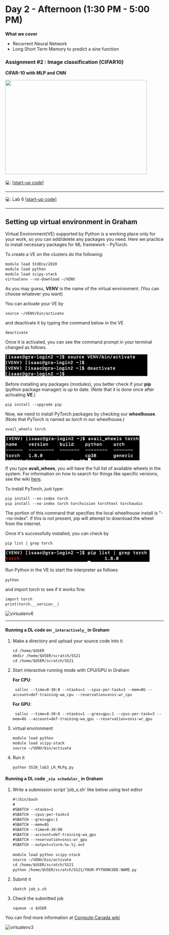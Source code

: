 # Day 2 - Afternoon (1:30 PM - 5:00 PM)

**What we cover**
* Recurrent Neural Network
* Long Short Term Memory to predict a sine function

### Assignment #2 : Image classification (CIFAR10) ###

__CIFAR-10 with MLP and CNN__

<img src="https://github.com/isaacyeSN/SS2021/blob/main/Day2PM/cifar-10.png" width="450" height="300"/>

:computer:: [[start-up code]](https://github.com/isaacyeSN/SS2021/blob/main/Day2PM/SS21_assgn2.ipynb)


---

:computer:: Lab 6 [[start-up code]](https://github.com/isaacyeSN/SS2021/blob/main/Day2PM/SS21_lab6.ipynb)


---

## Setting up virtual environment in Graham

Virtual Environment(VE) supported by Python is a working place only for your work, so you can add/delete any packages you need. Here we practice to install necessary packages for ML framework - PyTorch. 

To create a VE on the clusters do the following:
```
module load StdEnv/2020
module load python
module load scipy-stack
virtualenv --no-download ~/VENV
```
As you may guess, **VENV** is the name of the virtual environment. (You can choose whatever you want)

You can activate your VE by

```
source ~/VENV/bin/activate
```
and deactivate it by typing the command below in the VE

```
deactivate
```

Once it is activated, you can see the command prompt in your terminal changed as follows.

![virtualenv3](https://github.com/isaacye/SS2021/blob/main/Day1AM/ve3.png)

Before installing any packages (modules), you better check if your **pip** (python package manager) is up to date. (Note that it is done once after activating **VE**.)

```
pip install --upgrade pip
```

Now, we need to install PyTorch packages by checking our **wheelhouse**.  
(Note that PyTorch is named as *torch* in our wheelhouse.)

```
avail_wheels torch
```

![virtualenv4](https://github.com/isaacye/SS2021/blob/main/Day1AM/ve4.png)

If you type __avail_whees__, you will have the full list of available wheels in the system. For information on how to search for things like specific versions, see the wiki [here](https://docs.computecanada.ca/wiki/Python#Available_wheels).

To install PyTorch, just type:

```
pip install --no-index torch
pip install --no-index torch torchvision torchtext torchaudio
```

The portion of this command that specifies the local wheelhouse install is "--no-index". If this is not present, pip will attempt to download the wheel from the internet. 

Once it's successfully installed, you can check by 

```
pip list | grep torch
```


![virtualenv5](https://github.com/isaacye/SS2021/blob/main/Day1AM/ve5.png)

Run Python in the VE to start the interpreter as follows

```python```

and import torch to see if it works fine:

```
import torch
print(torch.__version__)
```

![virtualenv6](https://github.com/isaacye/SS2021/blob/main/Day1AM/ve6.png)

---

#### Running a DL code on `_interactively_` in Graham ####

1. Make a directory and upload your source code into it.

    ```
   cd /home/$USER
   mkdir /home/$USER/scratch/SS21
   cd /home/$USER/scratch/SS21
   ```
   

2. Start interactive running mode with CPU/GPU in Graham 
   
   **For CPU**:
   
   ```
    salloc --time=0-30:0 --ntasks=1 --cpus-per-task=3 --mem=8G --account=def-training-wa_cpu --reservation=snss-wr_cpu 
   ```

   **For GPU**:
   
   ```
    salloc --time=0-30:0 --ntasks=1 --gres=gpu:1 --cpus-per-task=3 --mem=8G --account=def-training-wa_gpu --reservation=snss-wr_gpu
   ```

3. virtual environment

    ```
    module load python
    module load scipy-stack
    source ~/VENV/bin/activate
    ```

4. Run it 
    ```
    python SS20_lab3_LR_MLPg.py
    ```
    
#### Running a DL code `_via scheduler_` in Graham ####

1.  Write a submission script 'job_s.sh' like below using text editor  
    ```
    #!/bin/bash
    #
    #SBATCH --ntasks=1
    #SBATCH --cpus-per-task=3
    #SBATCH --gres=gpu:1
    #SBATCH --mem=8G
    #SBATCH --time=0-30:00
    #SBATCH --account=def-training-wa_gpu
    #SBATCH --reservation=snss-wr_gpu
    #SBATCH --output=slurm.%x.%j.out
    
    module load python scipy-stack
    source ~/VENV/bin/activate
    cd /home/$USER/scratch/SS21
    python /home/$USER/scratch/SS21/YOUR-PYTHONCODE-NAME.py
    
    ```
    
4. Submit it
    ```
    sbatch job_s.sh
    ```

5. Check the submitted job
    ```
    squeue -u $USER
    ```
You can find more information at [Compute Canada wiki](https://docs.computecanada.ca/wiki/Running_jobs)

![virtualenv3](https://github.com/isaacyeSN/SS2021/blob/main/Day2PM/CC_gpu.png)
